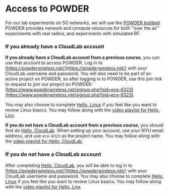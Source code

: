 # Access to POWDER

For our lab experiments on 5G networks, we will use the [POWDER testbed](https://www.powderwireless.net/). POWDER provides network and compute resources for both "over the air" experiments with real radios, and experiments with simulated RF. 

### If you already have a CloudLab account

**If you already have a CloudLab account from a previous course**, you can use that account to access POWDER. Log in to [https://powderwireless.net/](https://powderwireless.net/) with your CloudLab username and password. You will also need to be part of an active project on POWDER, so after logging in to POWDER, use this join link to request to join our project on POWDER: [https://www.powderwireless.net/signup.php?pid=ece-6323](https://www.powderwireless.net/signup.php?pid=ece-6323). 

You may also choose to complete [Hello, Linux](https://teaching-on-testbeds.github.io/hello-linux/) if you feel like you want to review Linux basics. You may follow along with the [video playlist for Hello, Linx](https://stream.nyu.edu/playlist/dedicated/315459762/1_42oqi1t2/).

**If you do not have a CloudLab account from a previous course**, you should first do [Hello, CloudLab](https://teaching-on-testbeds.github.io/hello-cloudlab/). When setting up your account, use your NYU email address, and use `ece-6323` as the project name. You may follow along with the [video playlist for Hello, CloudLab](https://stream.nyu.edu/playlist/dedicated/315459762/1_2tsdnnh6/).

### If you do not have a CloudLab account

After completing [Hello, CloudLab](https://teaching-on-testbeds.github.io/hello-cloudlab/), you will be able to log in to [https://powderwireless.net/](https://powderwireless.net/) with your CloudLab username and password. You may also choose to complete [Hello, Linux](https://teaching-on-testbeds.github.io/hello-linux/) if you feel like you want to review Linux basics. You may follow along with the [video playlist for Hello, Linx](https://stream.nyu.edu/playlist/dedicated/315459762/1_42oqi1t2/).
